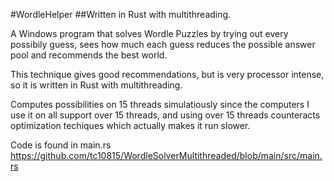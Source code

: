 #WordleHelper
##Written in Rust with multithreading. 

A Windows program that solves Wordle Puzzles by trying out every possibily
guess, sees how much each guess reduces the possible answer pool and recommends the
best world.

This technique gives good recommendations, but is very processor intense,
so it is written in Rust with multithreading. 

Computes possibilities on 15 threads simulatiously since the computers I use it
on all support over 15 threads, and using over 15 threads counteracts optimization
techiques which actually makes it run slower.

Code is found in main.rs
https://github.com/tc10815/WordleSolverMultithreaded/blob/main/src/main.rs
